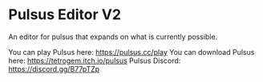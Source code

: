 # Pulsus Editor V2
An editor for pulsus that expands on what is currently possible.

You can play Pulsus here: https://pulsus.cc/play
You can download Pulsus here: https://tetrogem.itch.io/pulsus
Pulsus Discord: https://discord.gg/B77pTZp
